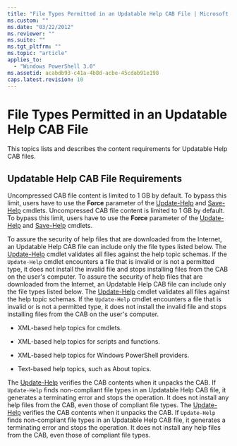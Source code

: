 ```yaml
---
title: "File Types Permitted in an Updatable Help CAB File | Microsoft Docs"
ms.custom: ""
ms.date: "03/22/2012"
ms.reviewer: ""
ms.suite: ""
ms.tgt_pltfrm: ""
ms.topic: "article"
applies_to:
  - "Windows PowerShell 3.0"
ms.assetid: acabdb93-c41a-4b8d-acbe-45cdab91e198
caps.latest.revision: 10
---
```

# File Types Permitted in an Updatable Help CAB File

This topics lists and describes the content requirements for Updatable Help CAB files.

## Updatable Help CAB File Requirements

Uncompressed CAB file content is limited to 1 GB by default. To bypass this limit, users have to use the **Force** parameter of the [Update-Help](/powershell/module/Microsoft.PowerShell.Core/Update-Help) and [Save-Help](/powershell/module/Microsoft.PowerShell.Core/Save-Help) cmdlets.
Uncompressed CAB file content is limited to 1 GB by default. To bypass this limit, users have to use the **Force** parameter of the [Update-Help](/powershell/module/Microsoft.PowerShell.Core/Update-Help) and [Save-Help](/powershell/module/Microsoft.PowerShell.Core/Save-Help) cmdlets.

To assure the security of help files that are downloaded from the Internet, an Updatable Help CAB file can include only the file types listed below. The [Update-Help](/powershell/module/Microsoft.PowerShell.Core/Update-Help) cmdlet validates all files against the help topic schemas. If the `Update-Help` cmdlet encounters a file that is invalid or is not a permitted type, it does not install the invalid file and stops installing files from the CAB on the user's computer.
To assure the security of help files that are downloaded from the Internet, an Updatable Help CAB file can include only the file types listed below. The [Update-Help](/powershell/module/Microsoft.PowerShell.Core/Update-Help) cmdlet validates all files against the help topic schemas. If the `Update-Help` cmdlet encounters a file that is invalid or is not a permitted type, it does not install the invalid file and stops installing files from the CAB on the user's computer.

- XML-based help topics for cmdlets.

- XML-based help topics for scripts and functions.

- XML-based help topics for Windows PowerShell providers.

- Text-based help topics, such as About topics.

The [Update-Help](/powershell/module/Microsoft.PowerShell.Core/Update-Help) verifies the CAB contents when it unpacks the CAB. If `Update-Help` finds non-compliant file types in an Updatable Help CAB file, it generates a terminating error and stops the operation. It does not install any help files from the CAB, even those of compliant file types.
The [Update-Help](/powershell/module/Microsoft.PowerShell.Core/Update-Help) verifies the CAB contents when it unpacks the CAB. If `Update-Help` finds non-compliant file types in an Updatable Help CAB file, it generates a terminating error and stops the operation. It does not install any help files from the CAB, even those of compliant file types.